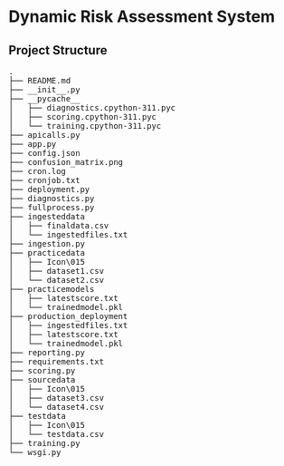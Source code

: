 # Dynamic Risk Assessment System

## Project Structure

<pre>
.
├── README.md
├── __init__.py
├── __pycache__
│   ├── diagnostics.cpython-311.pyc
│   ├── scoring.cpython-311.pyc
│   └── training.cpython-311.pyc
├── apicalls.py
├── app.py
├── config.json
├── confusion_matrix.png
├── cron.log
├── cronjob.txt
├── deployment.py
├── diagnostics.py
├── fullprocess.py
├── ingesteddata
│   ├── finaldata.csv
│   └── ingestedfiles.txt
├── ingestion.py
├── practicedata
│   ├── Icon\015
│   ├── dataset1.csv
│   └── dataset2.csv
├── practicemodels
│   ├── latestscore.txt
│   └── trainedmodel.pkl
├── production_deployment
│   ├── ingestedfiles.txt
│   ├── latestscore.txt
│   └── trainedmodel.pkl
├── reporting.py
├── requirements.txt
├── scoring.py
├── sourcedata
│   ├── Icon\015
│   ├── dataset3.csv
│   └── dataset4.csv
├── testdata
│   ├── Icon\015
│   └── testdata.csv
├── training.py
└── wsgi.py
</pre>
